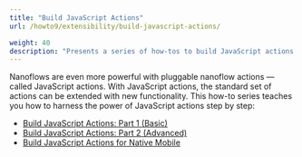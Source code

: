```yaml
---
title: "Build JavaScript Actions"
url: /howto9/extensibility/build-javascript-actions/

weight: 40
description: "Presents a series of how-tos to build JavaScript actions step by step."
---
```


Nanoflows are even more powerful with pluggable nanoflow actions — called JavaScript actions. With JavaScript actions, the standard set of actions can be extended with new functionality. This how-to series teaches you how to harness the power of JavaScript actions step by step: 

* [Build JavaScript Actions: Part 1 (Basic)](/howto9/extensibility/write-javascript-actions/)
* [Build JavaScript Actions: Part 2 (Advanced)](/howto9/extensibility/write-javascript-github/)
* [Build JavaScript Actions for Native Mobile](/howto9/extensibility/create-native-javascript-action/)
